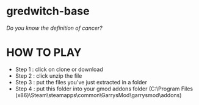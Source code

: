 # gredwitch-base
*Do you know the definition of cancer?*
# HOW TO PLAY

 - Step 1 : click on clone or download
 - Step 2 : click unzip the file
 - Step 3 : put the files you've just extracted in a folder
 - Step 4 : put this folder into your gmod addons folder (C:\Program
   Files (x86)\Steam\steamapps\common\GarrysMod\garrysmod\addons)

